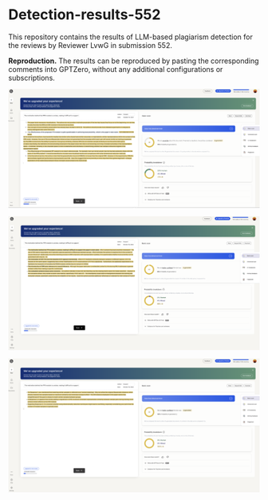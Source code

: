 # Detection-results-552

This repository contains the results of LLM-based plagiarism detection for the reviews by Reviewer LvwG in submission 552.

**Reproduction.** The results can be reproduced by pasting the corresponding comments into GPTZero, without any additional configurations or subscriptions.

![HIHIHI](review.png)

![Alt text](response1.png)

![Alt text](response2.png)
